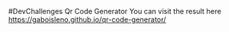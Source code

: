 #DevChallenges Qr Code Generator
You can visit the result here https://gaboisleno.github.io/qr-code-generator/
